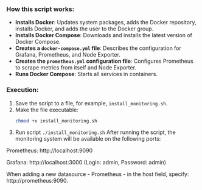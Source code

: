 ### How this script works:
- **Installs Docker**: Updates system packages, adds the Docker repository, installs Docker, and adds the user to the Docker group.
- **Installs Docker Compose**: Downloads and installs the latest version of Docker Compose.
- **Creates a `docker-compose.yml` file**: Describes the configuration for Grafana, Prometheus, and Node Exporter.
- **Creates the `prometheus.yml` configuration file**: Configures Prometheus to scrape metrics from itself and Node Exporter.
- **Runs Docker Compose**: Starts all services in containers.

### Execution:
1. Save the script to a file, for example, `install_monitoring.sh`.
2. Make the file executable:
   ```bash
   chmod +x install_monitoring.sh
3. Run script
   `./install_monitoring.sh`
After running the script, the monitoring system will be available on the following ports:

Prometheus: http://localhost:9090

Grafana: http://localhost:3000 (Login: admin, Password: admin)

When adding a new datasource - Prometheus - in the host field, specify: http://prometheus:9090.
